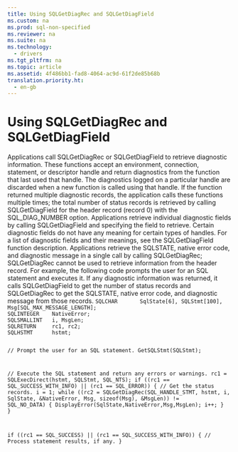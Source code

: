 ```yaml
---
title: Using SQLGetDiagRec and SQLGetDiagField
ms.custom: na
ms.prod: sql-non-specified
ms.reviewer: na
ms.suite: na
ms.technology: 
  - drivers
ms.tgt_pltfrm: na
ms.topic: article
ms.assetid: 4f486bb1-fad8-4064-ac9d-61f2de85b68b
translation.priority.ht: 
  - en-gb
---
```

# Using SQLGetDiagRec and SQLGetDiagField
<?xml version="1.0" encoding="utf-8"?>
<developerConceptualDocument xmlns="http://ddue.schemas.microsoft.com/authoring/2003/5" xmlns:xlink="http://www.w3.org/1999/xlink" xmlns:xsi="http://www.w3.org/2001/XMLSchema-instance" xsi:schemaLocation="http://ddue.schemas.microsoft.com/authoring/2003/5 http://dduestorage.blob.core.windows.net/ddueschema/developer.xsd">
  <introduction>
    <para>Applications call <legacyBold>SQLGetDiagRec</legacyBold> or <legacyBold>SQLGetDiagField</legacyBold> to retrieve diagnostic information. These functions accept an environment, connection, statement, or descriptor handle and return diagnostics from the function that last used that handle. The diagnostics logged on a particular handle are discarded when a new function is called using that handle. If the function returned multiple diagnostic records, the application calls these functions multiple times; the total number of status records is retrieved by calling <legacyBold>SQLGetDiagField</legacyBold> for the header record (record 0) with the SQL_DIAG_NUMBER option.</para>
    <para>Applications retrieve individual diagnostic fields by calling <legacyBold>SQLGetDiagField</legacyBold> and specifying the field to retrieve. Certain diagnostic fields do not have any meaning for certain types of handles. For a list of diagnostic fields and their meanings, see the <legacyLink xlink:href="1dbc4398-97a8-4585-bb77-1f7ea75e24c4">SQLGetDiagField</legacyLink> function description.</para>
    <para>Applications retrieve the SQLSTATE, native error code, and diagnostic message in a single call by calling <legacyBold>SQLGetDiagRec</legacyBold>; <legacyBold>SQLGetDiagRec</legacyBold> cannot be used to retrieve information from the header record.</para>
    <para>For example, the following code prompts the user for an SQL statement and executes it. If any diagnostic information was returned, it calls <legacyBold>SQLGetDiagField</legacyBold> to get the number of status records and <legacyBold>SQLGetDiagRec</legacyBold> to get the SQLSTATE, native error code, and diagnostic message from those records.</para>
    <code>SQLCHAR       SqlState[6], SQLStmt[100], Msg[SQL_MAX_MESSAGE_LENGTH];
SQLINTEGER    NativeError;
SQLSMALLINT   i, MsgLen;
SQLRETURN     rc1, rc2;
SQLHSTMT      hstmt;

// Prompt the user for an SQL statement.
GetSQLStmt(SQLStmt);

// Execute the SQL statement and return any errors or warnings.
rc1 = SQLExecDirect(hstmt, SQLStmt, SQL_NTS);
if ((rc1 == SQL_SUCCESS_WITH_INFO) || (rc1 == SQL_ERROR)) {
   // Get the status records.
   i = 1;
   while ((rc2 = SQLGetDiagRec(SQL_HANDLE_STMT, hstmt, i, SqlState, &amp;NativeError,
            Msg, sizeof(Msg), &amp;MsgLen)) != SQL_NO_DATA) {
      DisplayError(SqlState,NativeError,Msg,MsgLen);
      i++;
   }
}

if ((rc1 == SQL_SUCCESS) || (rc1 == SQL_SUCCESS_WITH_INFO)) {
   // Process statement results, if any.
}</code>
  </introduction>
  <relatedTopics />
</developerConceptualDocument>